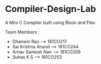 # Compiler-Design-Lab
A Mini C Compiler built using Bison and Flex.

Team Members : 
- Dhanwin Rao --> 181CO217
- Sai Krishna Anand --> 181CO244
- Arnav Santosh Nair --> 181CO209
- Suhas K S --> 181CO253
